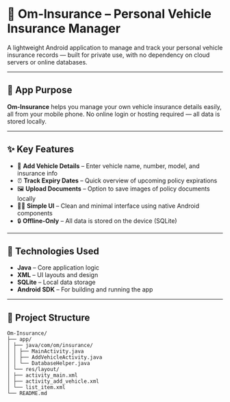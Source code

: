 # 🚗 Om-Insurance – Personal Vehicle Insurance Manager

A lightweight Android application to manage and track your personal vehicle insurance records — built for private use, with no dependency on cloud servers or online databases.

---

## 📱 App Purpose

**Om-Insurance** helps you manage your own vehicle insurance details easily, all from your mobile phone. No online login or hosting required — all data is stored locally.

---

## ✨ Key Features

- 🧾 **Add Vehicle Details** – Enter vehicle name, number, model, and insurance info
- ⏰ **Track Expiry Dates** – Quick overview of upcoming policy expirations
- 🖼️ **Upload Documents** – Option to save images of policy documents locally
- 🧑‍💼 **Simple UI** – Clean and minimal interface using native Android components
- 🔒 **Offline-Only** – All data is stored on the device (SQLite)

---

## 🔧 Technologies Used

- **Java** – Core application logic
- **XML** – UI layouts and design
- **SQLite** – Local data storage
- **Android SDK** – For building and running the app

---

## 📂 Project Structure
````
Om-Insurance/
├── app/
│ ├── java/com/om/insurance/
│ │ ├── MainActivity.java
│ │ ├── AddVehicleActivity.java
│ │ └── DatabaseHelper.java
│ └── res/layout/
│ ├── activity_main.xml
│ ├── activity_add_vehicle.xml
│ └── list_item.xml
└── README.md
````